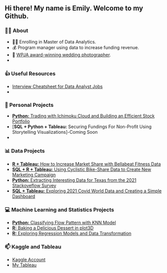 ## Hi there! My name is Emily. Welcome to my Github.

### 🙋‍♀️  About
- 👩‍🎓 Enrolling in Master of Data Analytics.
- 💰 Program manager using data to increase funding revenue.
- 📸 [WPJA award-winning wedding photographer](https://www.wpja.com/wedding-photojournalism/wedding-photographers-houston-tx/emily-liang).
- 

### 👍 Useful Resources
- [Interview Cheatsheet for Data Analyst Jobs](https://github.com/xtenix88/Data-Portfolio/blob/main/interview_cheatsheet.md#machine-learning)
- 

### 🥰 Personal Projects
- [**Python:** Trading with Ichimoku Cloud and Building an Efficient Stock Portfolio](https://github.com/xtenix88/Data-Portfolio/tree/main/Investing)
- [**SQL + Python + Tableau:** Securing Fundings For Non-Profit Using Storytelling Visualizations]-Coming Soon
- 

### 📊 Data Projects 
- [**R + Tableau:** How to Increase Market Share with Bellabeat Fitness Data](https://github.com/xtenix88/Google-Data-Analytics-Bellabeat-Case-Study) 
- [**SQL + R + Tableau:** Using Cyclistic Bike-Share Data to Create New Marketing Campaign](https://github.com/xtenix88/Google-Data-Analytic-Capstone)
- [**Python:** Extracting Interesting Data for Texas from the 2021 Stackoveflow Survey](https://github.com/xtenix88/Data-Portfolio/blob/main/Stackoverflow_Survey_Data_Cleaning.ipynb)
- [**SQL + Tableau:** Exploring 2021 Covid World Data and Creating a Simple Dashboard](https://github.com/xtenix88/SQL) 


### 💻 Machine Learning and Statistics Projects
- [**Python:** Classifying Flow Pattern with KNN Model](https://github.com/xtenix88/Statistics-and-Models/blob/main/KNN_ML_Model.ipynb)
- [**R:** Baking a Delicious Dessert in plot3D](https://github.com/xtenix88/Statistical-Learning-in-R/tree/main/Dessert)
- [**R:** Exploring Regression Models and Data Transformation](https://github.com/xtenix88/Statistical-Learning-in-R/tree/main/Regression)


### 📫 Kaggle and Tableau
- [Kaggle Account](https://www.kaggle.com/emilyliang8/)
- [My Tableau](https://public.tableau.com/app/profile/emily.liang7497)
